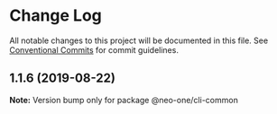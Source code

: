 # Change Log

All notable changes to this project will be documented in this file.
See [Conventional Commits](https://conventionalcommits.org) for commit guidelines.

## 1.1.6 (2019-08-22)

**Note:** Version bump only for package @neo-one/cli-common
